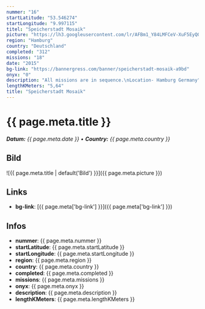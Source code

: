 ```yaml
---
nummer: "16"
startLatitude: "53.546274"
startLongitude: "9.997115"
titel: "Speicherstadt Mosaik"
picture: "https://lh3.googleusercontent.com/lr/AFBm1_Y84LMFCeV-XuF5EyQQzMy8V2d3_f07kJYoevIShtj8zATngz_qGOefLmWQIRwsV2dr7CvdKEguCp1Tk2ustnsweN1ncRnopJrWvQ9me519Baw1L3ajc0U81m_NV9Y6D_vS4MfsRZUjEh8Fj5D608c1gGgLmKlU-Qbgf_4IrrCjyDU0cQ6tHh2XAHhzZNZ5Dww9pnrFAkoBvDRnBnJuvcoWnBetcbzoABTomcDqI8WDb3R8Ryj09U5FI1KGVadFAkLLjD6T9RFTiEGghQhdNfC5WBWMYU8xBZURK7tH1teK7bLVwOBhUVHfKsdQSAaLdW0eIzLPNkXQ3dXZ_wh2U2QdSX0RvXrbZBynisPBkF8rE5GVfkeitjMv7Ct-DiFP1rihpRw2rbngmDoYw1rgnr8wBGt1-SKVp_gQG9fCsqZxNy9w0YTODTyFzsSgXC4KLzZLjLJ4546j6MQRDwk4KWtM_quYPrz3VpomkRy3pMxVM3nnTaN9T-UMFqqF4OAmLGnIMhJy0eUAYO5fN9y57pYNYE3iLuQnPQbZz8MX-6dRrfrtB0v8otZectlnYGblPyfhv13NhRnxhowZwdKdQhZaWnKUa1HTwbib4Mm2ALG5Q0pDolymMmK_cmjE4QTXK1eBvoVz5MSPp9KoNXyoOv-bm-dawzaJhsKvyzQ3ZNV9qeAADiU_ZK150K6MHUu_FCRLEL5H8Q"
region: "Hamburg"
country: "Deutschland"
completed: "312"
missions: "18"
date: "2015"
bg-link: "https://bannergress.com/banner/speicherstadt-mosaik-a9bd"
onyx: "0"
description: "All missions are in sequence.\nLocation- Hamburg Germany"
lengthKMeters: "5,64"
title: "Speicherstadt Mosaik"
---
```


# {{ page.meta.title }}
_**Datum:** {{ page.meta.date }} • **Country:** {{ page.meta.country }}_

## Bild
![{{ page.meta.title | default('Bild') }}]({{ page.meta.picture }})

## Links
- **bg-link**: [{{ page.meta['bg-link'] }}]({{ page.meta['bg-link'] }})

## Infos
- **nummer**: {{ page.meta.nummer }}
- **startLatitude**: {{ page.meta.startLatitude }}
- **startLongitude**: {{ page.meta.startLongitude }}
- **region**: {{ page.meta.region }}
- **country**: {{ page.meta.country }}
- **completed**: {{ page.meta.completed }}
- **missions**: {{ page.meta.missions }}
- **onyx**: {{ page.meta.onyx }}
- **description**: {{ page.meta.description }}
- **lengthKMeters**: {{ page.meta.lengthKMeters }}

